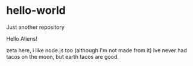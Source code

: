 # hello-world
Just another repository

Hello Aliens!

zeta here, i like node.js too (although I'm not made from it)
Ive never had tacos on the moon, but earth tacos are good.
